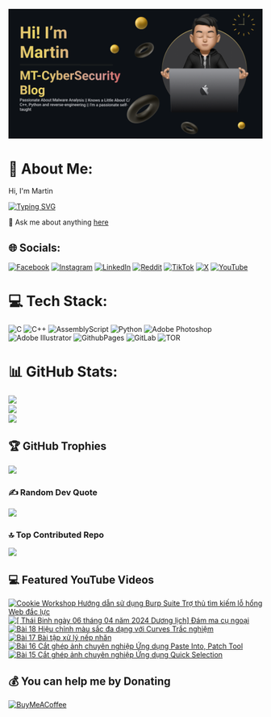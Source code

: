 

![Image Alt](https://github.com/mt-cybersecurity/mt-cybersecurity/blob/9b84bc67ed33ad8a8fd3d39479f0e7c4d507e626/2024-08-17_205915.png)
# 💫 About Me:
Hi, I'm Martin

[![Typing SVG](https://readme-typing-svg.demolab.com?font=Fira+Code&weight=700&size=43&pause=1000&repeat=true&width=1500&height=58&lines=I+write+a+personal+blog+called+MT-CyberSecurity+Blog;I'm+currently+working+at+HP+Service+Center%2C+Hanoi%2C+Vietnam;I+like+to+learn+about+malware;I+also+have+a+Youtube+channel+to+upload+random+things)](https://git.io/typing-svg)

💬 Ask me about anything <a href="https://github.com/mt-cybersecurity/mt-cybersecurity/issues">here</a>


## 🌐 Socials:
[![Facebook](https://img.shields.io/badge/Facebook-%231877F2.svg?logo=Facebook&logoColor=white)](https://facebook.com/martin.mt.official) [![Instagram](https://img.shields.io/badge/Instagram-%23E4405F.svg?logo=Instagram&logoColor=white)](https://instagram.com/iam_martinbui) [![LinkedIn](https://img.shields.io/badge/LinkedIn-%230077B5.svg?logo=linkedin&logoColor=white)](https://linkedin.com/in/martinofficial) [![Reddit](https://img.shields.io/badge/Reddit-%23FF4500.svg?logo=Reddit&logoColor=white)](https://reddit.com/user/MartinBui) [![TikTok](https://img.shields.io/badge/TikTok-%23000000.svg?logo=TikTok&logoColor=white)](https://tiktok.com/@official_martinbui) [![X](https://img.shields.io/badge/X-black.svg?logo=X&logoColor=white)](https://x.com/iam_martinbui) [![YouTube](https://img.shields.io/badge/YouTube-%23FF0000.svg?logo=YouTube&logoColor=white)](https://www.youtube.com/@MTVlog-official) 

# 💻 Tech Stack:
![C](https://img.shields.io/badge/c-%2300599C.svg?style=for-the-badge&logo=c&logoColor=white)
![C++](https://img.shields.io/badge/c++-%2300599C.svg?style=for-the-badge&logo=c%2B%2B&logoColor=white)
![AssemblyScript](https://img.shields.io/badge/assembly%20script-%23000000.svg?style=for-the-badge&logo=assemblyscript&logoColor=white)
![Python](https://img.shields.io/badge/python-3670A0?style=for-the-badge&logo=python&logoColor=ffdd54)
![Adobe Photoshop](https://img.shields.io/badge/adobe%20photoshop-%2331A8FF.svg?style=for-the-badge&logo=adobe%20photoshop&logoColor=white) ![Adobe Illustrator](https://img.shields.io/badge/adobe%20illustrator-%23FF9A00.svg?style=for-the-badge&logo=adobe%20illustrator&logoColor=white)
![GithubPages](https://img.shields.io/badge/github%20pages-121013?style=for-the-badge&logo=github&logoColor=white)
![GitLab](https://img.shields.io/badge/gitlab-%23181717.svg?style=for-the-badge&logo=gitlab&logoColor=white)
![TOR](https://img.shields.io/badge/tor-%237E4798.svg?style=for-the-badge&logo=tor-project&logoColor=white)

# 📊 GitHub Stats:
![](https://github-readme-stats.vercel.app/api?username=mt-cybersecurity&theme=dark&hide_border=false&include_all_commits=true&count_private=false)<br/>
![](https://github-readme-streak-stats.herokuapp.com/?user=mt-cybersecurity&theme=dark&hide_border=false)<br/>
![](https://github-readme-stats.vercel.app/api/top-langs/?username=mt-cybersecurity&theme=dark&hide_border=false&include_all_commits=true&count_private=false&layout=donut)

## 🏆 GitHub Trophies
![](https://github-profile-trophy.vercel.app/?username=mt-cybersecurity&theme=radical&no-frame=false&no-bg=false&margin-w=4)

### ✍️ Random Dev Quote
![](https://quotes-github-readme.vercel.app/api?type=horizontal&theme=radical)

### 🔝 Top Contributed Repo
![](https://github-contributor-stats.vercel.app/api?username=mt-cybersecurity&limit=5&theme=dark&combine_all_yearly_contributions=true)

## 💻 Featured YouTube Videos

<!-- BEGIN YOUTUBE-CARDS -->
[![Cookie Workshop  Hướng dẫn sử dụng Burp Suite   Trợ thủ tìm kiếm lỗ hổng Web đắc lực](https://ytcards.demolab.com/?id=6wmOEyknFaE&title=Cookie+Workshop++H%C6%B0%E1%BB%9Bng+d%E1%BA%ABn+s%E1%BB%AD+d%E1%BB%A5ng+Burp+Suite+++Tr%E1%BB%A3+th%E1%BB%A7+t%C3%ACm+ki%E1%BA%BFm+l%E1%BB%97+h%E1%BB%95ng+Web+%C4%91%E1%BA%AFc+l%E1%BB%B1c&lang=en&timestamp=1727505077&background_color=%230d1117&title_color=%23ffffff&stats_color=%23dedede&max_title_lines=1&width=250&border_radius=5 "Cookie Workshop  Hướng dẫn sử dụng Burp Suite   Trợ thủ tìm kiếm lỗ hổng Web đắc lực")](https://www.youtube.com/watch?v=6wmOEyknFaE)
[![[ Thái Binh ngày 06 tháng 04 năm 2024 Dương lịch] Đám ma cụ ngoại](https://ytcards.demolab.com/?id=Eqo-FUv-rC8&title=%5B+Th%C3%A1i+Binh+ng%C3%A0y+06+th%C3%A1ng+04+n%C4%83m+2024+D%C6%B0%C6%A1ng+l%E1%BB%8Bch%5D+%C4%90%C3%A1m+ma+c%E1%BB%A5+ngo%E1%BA%A1i&lang=en&timestamp=1725769003&background_color=%230d1117&title_color=%23ffffff&stats_color=%23dedede&max_title_lines=1&width=250&border_radius=5 "[ Thái Binh ngày 06 tháng 04 năm 2024 Dương lịch] Đám ma cụ ngoại")](https://www.youtube.com/watch?v=Eqo-FUv-rC8)
[![Bài 18  Hiệu chỉnh màu sắc đa dạng với Curves Trắc nghiệm](https://ytcards.demolab.com/?id=BSgnhPxgTdQ&title=B%C3%A0i+18++Hi%E1%BB%87u+ch%E1%BB%89nh+m%C3%A0u+s%E1%BA%AFc+%C4%91a+d%E1%BA%A1ng+v%E1%BB%9Bi+Curves+Tr%E1%BA%AFc+nghi%E1%BB%87m&lang=en&timestamp=1725289336&background_color=%230d1117&title_color=%23ffffff&stats_color=%23dedede&max_title_lines=1&width=250&border_radius=5 "Bài 18  Hiệu chỉnh màu sắc đa dạng với Curves Trắc nghiệm")](https://www.youtube.com/watch?v=BSgnhPxgTdQ)
[![Bài 17  Bài tập xử lý nếp nhăn](https://ytcards.demolab.com/?id=JvMRE9PyUDc&title=B%C3%A0i+17++B%C3%A0i+t%E1%BA%ADp+x%E1%BB%AD+l%C3%BD+n%E1%BA%BFp+nh%C4%83n&lang=en&timestamp=1725288754&background_color=%230d1117&title_color=%23ffffff&stats_color=%23dedede&max_title_lines=1&width=250&border_radius=5 "Bài 17  Bài tập xử lý nếp nhăn")](https://www.youtube.com/watch?v=JvMRE9PyUDc)
[![Bài 16  Cắt ghép ảnh chuyên nghiệp  Ứng dụng Paste Into, Patch Tool](https://ytcards.demolab.com/?id=Z3GbGgXJ_6o&title=B%C3%A0i+16++C%E1%BA%AFt+gh%C3%A9p+%E1%BA%A3nh+chuy%C3%AAn+nghi%E1%BB%87p++%E1%BB%A8ng+d%E1%BB%A5ng+Paste+Into%2C+Patch+Tool&lang=en&timestamp=1725288740&background_color=%230d1117&title_color=%23ffffff&stats_color=%23dedede&max_title_lines=1&width=250&border_radius=5 "Bài 16  Cắt ghép ảnh chuyên nghiệp  Ứng dụng Paste Into, Patch Tool")](https://www.youtube.com/watch?v=Z3GbGgXJ_6o)
[![Bài 15  Cắt ghép ảnh chuyên nghiệp  Ứng dụng Quick Selection](https://ytcards.demolab.com/?id=JofuPlAZP5k&title=B%C3%A0i+15++C%E1%BA%AFt+gh%C3%A9p+%E1%BA%A3nh+chuy%C3%AAn+nghi%E1%BB%87p++%E1%BB%A8ng+d%E1%BB%A5ng+Quick+Selection&lang=en&timestamp=1725288725&background_color=%230d1117&title_color=%23ffffff&stats_color=%23dedede&max_title_lines=1&width=250&border_radius=5 "Bài 15  Cắt ghép ảnh chuyên nghiệp  Ứng dụng Quick Selection")](https://www.youtube.com/watch?v=JofuPlAZP5k)
<!-- END YOUTUBE-CARDS -->


  
  ## 💰 You can help me by Donating
  [![BuyMeACoffee](https://img.shields.io/badge/Buy%20Me%20a%20Coffee-ffdd00?style=for-the-badge&logo=buy-me-a-coffee&logoColor=black)](https://buymeacoffee.com/mtcybersecurity)
  
<!-- Proudly created with GPRM ( https://gprm.itsvg.in ) -->
